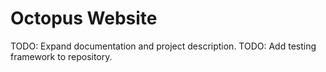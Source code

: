 # Octopus Website

TODO: Expand documentation and project description.
TODO: Add testing framework to repository.
